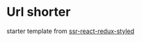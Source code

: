 # Url shorter

starter template from  [ssr-react-redux-styled](https://github.com/minya92/ssr-react-redux-styled)